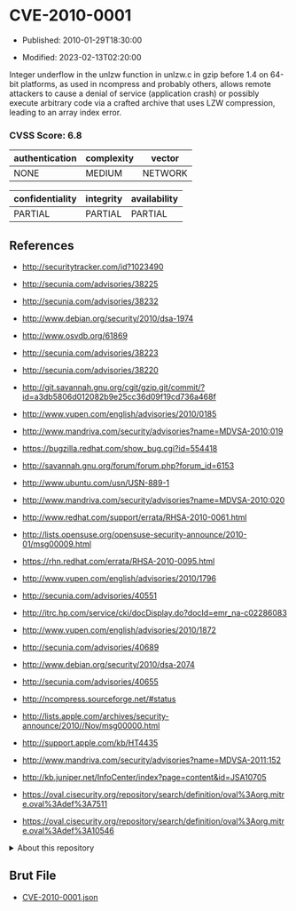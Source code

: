 # CVE-2010-0001

- Published: 2010-01-29T18:30:00

- Modified: 2023-02-13T02:20:00

Integer underflow in the unlzw function in unlzw.c in gzip before 1.4 on 64-bit platforms, as used in ncompress and probably others, allows remote attackers to cause a denial of service (application crash) or possibly execute arbitrary code via a crafted archive that uses LZW compression, leading to an array index error.

### CVSS Score: **6.8**

| authentication | complexity | vector |
| --- | --- | --- |
| NONE | MEDIUM | NETWORK |

| confidentiality | integrity | availability |
| --- | --- | --- |
| PARTIAL | PARTIAL | PARTIAL |

## References

* http://securitytracker.com/id?1023490

* http://secunia.com/advisories/38225

* http://secunia.com/advisories/38232

* http://www.debian.org/security/2010/dsa-1974

* http://www.osvdb.org/61869

* http://secunia.com/advisories/38223

* http://secunia.com/advisories/38220

* http://git.savannah.gnu.org/cgit/gzip.git/commit/?id=a3db5806d012082b9e25cc36d09f19cd736a468f

* http://www.vupen.com/english/advisories/2010/0185

* http://www.mandriva.com/security/advisories?name=MDVSA-2010:019

* https://bugzilla.redhat.com/show_bug.cgi?id=554418

* http://savannah.gnu.org/forum/forum.php?forum_id=6153

* http://www.ubuntu.com/usn/USN-889-1

* http://www.mandriva.com/security/advisories?name=MDVSA-2010:020

* http://www.redhat.com/support/errata/RHSA-2010-0061.html

* http://lists.opensuse.org/opensuse-security-announce/2010-01/msg00009.html

* https://rhn.redhat.com/errata/RHSA-2010-0095.html

* http://www.vupen.com/english/advisories/2010/1796

* http://secunia.com/advisories/40551

* http://itrc.hp.com/service/cki/docDisplay.do?docId=emr_na-c02286083

* http://www.vupen.com/english/advisories/2010/1872

* http://secunia.com/advisories/40689

* http://www.debian.org/security/2010/dsa-2074

* http://secunia.com/advisories/40655

* http://ncompress.sourceforge.net/#status

* http://lists.apple.com/archives/security-announce/2010//Nov/msg00000.html

* http://support.apple.com/kb/HT4435

* http://www.mandriva.com/security/advisories?name=MDVSA-2011:152

* http://kb.juniper.net/InfoCenter/index?page=content&id=JSA10705

* https://oval.cisecurity.org/repository/search/definition/oval%3Aorg.mitre.oval%3Adef%3A7511

* https://oval.cisecurity.org/repository/search/definition/oval%3Aorg.mitre.oval%3Adef%3A10546

<details>
<summary>About this repository</summary> 

  This repository is part of the project [Live Hack CVE](https://github.com/Live-Hack-CVE). Main website can be found [www.live-hack.org](https://www.live-hack.org) 
  
  Made by [Sn0wAlice](https://github.com/Sn0wAlice) for the people that care about security and need to have a feed of the latest CVEs. Hope you enjoy it, don't forget to star the repo and follow me on [Twitter](https://twitter.com/Sn0wAlice) and [Github](https://github.com/Sn0wAlice). And that is my [personnal website](https://www.alice-snow.me/)

  - [Home Page](https://github.com/Live-Hack-CVE)
  - [Framework](https://github.com/Live-Hack-CVE/cve-framework)
  - [CVE database](https://github.com/Live-Hack-CVE/full_database)
  - [Changelog](https://github.com/Live-Hack-CVE/Changelog)
</details>

## Brut File

* [CVE-2010-0001.json](https://raw.githubusercontent.com/Live-Hack-CVE/full_database/main/cves/2010/CVE-2010-0001.json)

